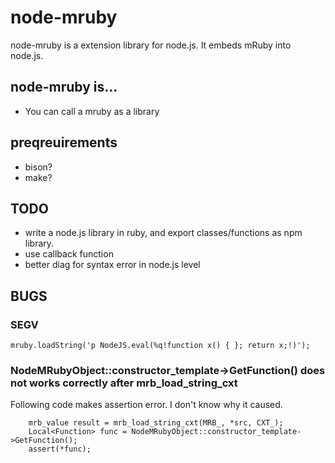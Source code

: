 node-mruby
==========

node-mruby is a extension library for node.js. It embeds mRuby into node.js.

node-mruby is...
----------------

  * You can call a mruby as a library

preqreuirements
---------------

  * bison?
  * make?

TODO
----

  * write a node.js library in ruby, and export classes/functions as npm library.
  * use callback function
  * better diag for syntax error in node.js level

BUGS
----

### SEGV

    mruby.loadString('p NodeJS.eval(%q!function x() { }; return x;!)');

### NodeMRubyObject::constructor\_template->GetFunction() does not works correctly after mrb\_load\_string\_cxt

Following code makes assertion error. I don't know why it caused.

        mrb_value result = mrb_load_string_cxt(MRB_, *src, CXT_);
        Local<Function> func = NodeMRubyObject::constructor_template->GetFunction();
        assert(*func);

